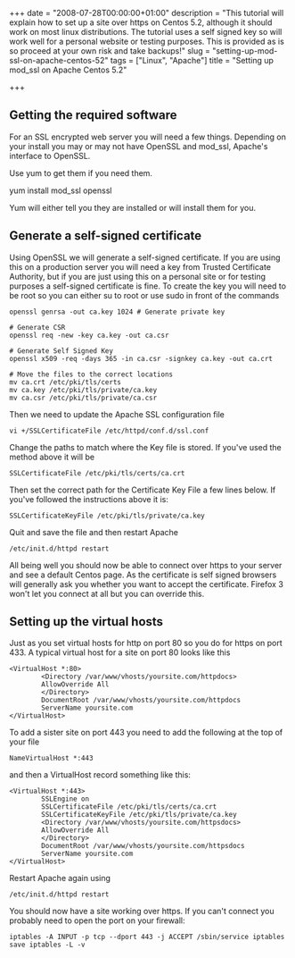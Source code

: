 +++
date = "2008-07-28T00:00:00+01:00"
description = "This tutorial will explain how to set up a site over https on Centos 5.2, although it should work on most linux distributions. The tutorial uses a self signed key so will work well for a personal website or testing purposes. This is provided as is so proceed at your own risk and take backups!"
slug = "setting-up-mod-ssl-on-apache-centos-52"
tags = ["Linux", "Apache"]
title = "Setting up mod_ssl on Apache Centos 5.2"

+++

## Getting the required software

For an SSL encrypted web server you will need a few things. Depending on your install you may or may not have OpenSSL and mod_ssl, Apache's interface to OpenSSL.

Use yum to get them if you need them.

yum install mod_ssl openssl 

Yum will either tell you they are installed or will install them for you.

## Generate a self-signed certificate

Using OpenSSL we will generate a self-signed certificate. If you are using this on a production server you will need a key from Trusted Certificate Authority, but if you are just using this on a personal site or for testing purposes a self-signed certificate is fine. To create the key you will need to be root so you can either su to root or use sudo in front of the commands 

    openssl genrsa -out ca.key 1024 # Generate private key 

    # Generate CSR 
    openssl req -new -key ca.key -out ca.csr

    # Generate Self Signed Key
    openssl x509 -req -days 365 -in ca.csr -signkey ca.key -out ca.crt

    # Move the files to the correct locations
    mv ca.crt /etc/pki/tls/certs
    mv ca.key /etc/pki/tls/private/ca.key
    mv ca.csr /etc/pki/tls/private/ca.csr

Then we need to update the Apache SSL configuration file 

    vi +/SSLCertificateFile /etc/httpd/conf.d/ssl.conf 

Change the paths to match where the Key file is stored. If you've used the method above it will be  

    SSLCertificateFile /etc/pki/tls/certs/ca.crt 

Then set the correct path for the Certificate Key File a few lines below. If you've followed the instructions above it is: 

    SSLCertificateKeyFile /etc/pki/tls/private/ca.key 

Quit and save the file and then restart Apache 

    /etc/init.d/httpd restart 

All being well you should now be able to connect over https to your server and see a default Centos page. As the certificate is self signed browsers will generally ask you whether you want to accept the certificate. Firefox 3 won't let you connect at all but you can override this.

## Setting up the virtual hosts

Just as you set virtual hosts for http on port 80 so you do for https on port 433. A typical virtual host for a site on port 80 looks like this 

    <VirtualHost *:80>
            <Directory /var/www/vhosts/yoursite.com/httpdocs>
            AllowOverride All
            </Directory>
            DocumentRoot /var/www/vhosts/yoursite.com/httpdocs
            ServerName yoursite.com
    </VirtualHost>

To add a sister site on port 443 you need to add the following at the top of your file  

    NameVirtualHost *:443 

and then a VirtualHost record something like this: 

    <VirtualHost *:443>
            SSLEngine on
            SSLCertificateFile /etc/pki/tls/certs/ca.crt
            SSLCertificateKeyFile /etc/pki/tls/private/ca.key
            <Directory /var/www/vhosts/yoursite.com/httpsdocs>
            AllowOverride All
            </Directory>
            DocumentRoot /var/www/vhosts/yoursite.com/httpsdocs
            ServerName yoursite.com
    </VirtualHost>

Restart Apache again using  

    /etc/init.d/httpd restart 

You should now have a site working over https. If you can't connect you probably need to open the port on your firewall: 

    iptables -A INPUT -p tcp --dport 443 -j ACCEPT /sbin/service iptables save iptables -L -v 
